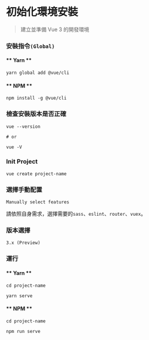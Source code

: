 # 初始化環境安裝

> 建立並準備 Vue 3 的開發環境

### 安裝指令`(Global)`
<!-- tabs:start -->
#### ** Yarn **
```
yarn global add @vue/cli
```
#### ** NPM **
```
npm install -g @vue/cli
```
<!-- tabs:end -->
### 檢查安裝版本是否正確
```
vue --version

# or

vue -V
```
### Init Project
```
vue create project-name
```
### 選擇手動配置
```
Manually select features
```
請依照自身需求，選擇需要的`sass`、`eslint`、`router`、`vuex`。
### 版本選擇
```
3.x (Preview)
```
### 運行
<!-- tabs:start -->
#### ** Yarn **
```
cd project-name

yarn serve
```
#### ** NPM **
```
cd project-name

npm run serve
```
<!-- tabs:end -->